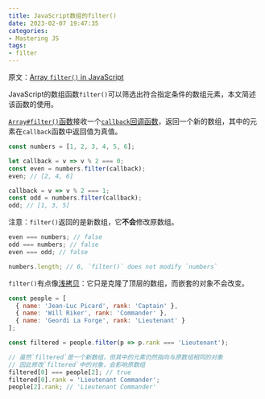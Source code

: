 ```yaml
---
title: JavaScript数组的filter()
date: 2023-02-07 19:47:35
categories:
- Mastering JS
tags:
- filter
---
```


原文：[Array `filter()` in JavaScript](https://masteringjs.io/tutorials/fundamentals/filter)

JavaScript的数组函数`filter()`可以筛选出符合指定条件的数组元素，本文简述该函数的使用。

<!-- more -->

[`Array#filter()`函数](https://developer.mozilla.org/en-US/docs/Web/JavaScript/Reference/Global_Objects/Array/filter)接收一个[`callback`回调函数](https://masteringjs.io/tutorials/fundamentals/callbacks)，返回一个新的数组，其中的元素在`callback`函数中返回值为真值。

```javascript
const numbers = [1, 2, 3, 4, 5, 6];

let callback = v => v % 2 === 0;
const even = numbers.filter(callback);
even; // [2, 4, 6]

callback = v => v % 2 === 1;
const odd = numbers.filter(callback);
odd; // [1, 3, 5]
```

注意：`filter()`返回的是新数组，它**不会**修改原数组。

```javascript
even === numbers; // false
odd === numbers; // false
even === odd; // false

numbers.length; // 6, `filter()` does not modify `numbers`
```

`filter()`有点像[浅拷贝](https://masteringjs.io/tutorials/fundamentals/shallow-copy)：它只是克隆了顶层的数组，而嵌套的对象不会改变。

```javascript
const people = [
  { name: 'Jean-Luc Picard', rank: 'Captain' },
  { name: 'Will Riker', rank: 'Commander' },
  { name: 'Geordi La Forge', rank: 'Lieutenant' }
];

const filtered = people.filter(p => p.rank === 'Lieutenant');

// 虽然`filtered`是一个新数组，但其中的元素仍然指向与原数组相同的对象
// 因此修改`filtered`中的对象，会影响原数组
filtered[0] === people[2]; // true
filtered[0].rank = 'Lieutenant Commander';
people[2].rank; // 'Lieutenant Commander'
```